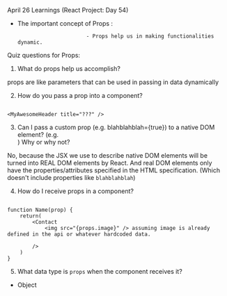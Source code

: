 April 26 Learnings (React Project: Day 54)

- The important concept of Props :

				   		    - Props help us in making functionalities dynamic.


Quiz questions for Props: 



1. What do props help us accomplish?

props are like parameters that can be used in passing in data dynamically


2. How do you pass a prop into a component?

```

<MyAwesomeHeader title="???" />

```




3. Can I pass a custom prop (e.g. blahblahblah={true}) to a native
   DOM element? (e.g. <div blahblahblah={true}>) Why or why not?
   
   
No, because the JSX we use to describe native DOM elements will
be turned into REAL DOM elements by React. And real DOM elements
only have the properties/attributes specified in the HTML specification.
(Which doesn't include properties like `blahblahblah`)




4. How do I receive props in a component?

```

function Name(prop) {
    return(
        <Contact 
            <img src="{props.image}" /> assuming image is already defined in the api or whatever hardcoded data.
        
        />
    )
}

```


5. What data type is `props` when the component receives it?

- Object



